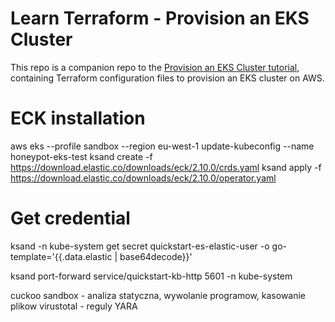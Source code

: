 # Learn Terraform - Provision an EKS Cluster

This repo is a companion repo to the [Provision an EKS Cluster tutorial](https://developer.hashicorp.com/terraform/tutorials/kubernetes/eks), containing
Terraform configuration files to provision an EKS cluster on AWS.

# ECK installation 

aws eks --profile sandbox --region eu-west-1 update-kubeconfig --name honeypot-eks-test
ksand create -f https://download.elastic.co/downloads/eck/2.10.0/crds.yaml
ksand apply -f https://download.elastic.co/downloads/eck/2.10.0/operator.yaml

# Get credential
ksand -n kube-system get secret quickstart-es-elastic-user -o go-template='{{.data.elastic | base64decode}}'



ksand port-forward service/quickstart-kb-http 5601 -n kube-system  

cuckoo sandbox - analiza statyczna, wywolanie programow, kasowanie plikow
virustotal - reguly YARA
